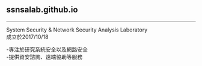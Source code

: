 ## ssnsalab.github.io
---
System Security & Network Security Analysis Laboratory</br>
成立於2017/10/18

-專注於研究系統安全以及網路安全</br>
-提供資安諮詢、遠端協助等服務
